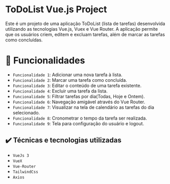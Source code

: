 # ToDoList Vue.js Project

Este é um projeto de uma aplicação ToDoList (lista de tarefas) desenvolvida utilizando as tecnologias Vue.js, Vuex e Vue Router. A aplicação permite que os usuários criem, editem e excluam tarefas, além de marcar as tarefas como concluídas.


# :hammer: Funcionalidades

- `Funcionalidade 1`: Adicionar uma nova tarefa à lista.
- `Funcionalidade 2`: Marcar uma tarefa como concluída.
- `Funcionalidade 3`: Editar o conteúdo de uma tarefa existente.
- `Funcionalidade 4`: Excluir uma tarefa da lista.
- `Funcionalidade 5`: Filtrar tarefas por dia(Todas, Hoje e Ontem).
- `Funcionalidade 6`: Navegação amigável através do Vue Router.
- `Funcionalidade 7`: Visualizar na tela de calendário as tarefas do dia selecionado.
- `Funcionalidade 8`: Cronometrar o tempo da tarefa ser realizada.
- `Funcionalidade 9`: Tela para configuração do usuário e logout.

## ✔️ Técnicas e tecnologias utilizadas

- ``VueJs 3``
- ``VueX``
- ``Vue-Router``
- ``TailwindCss``
- ``Axios``








